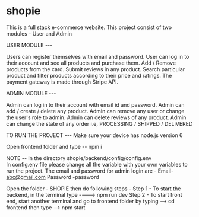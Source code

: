 # shopie
This is a full stack e-commerce website. This project consist of two modules - User and Admin

USER MODULE ---

Users can register themselves with email and password.
User can log in to their account and see all products and purchase them.
Add / Remove products from the card.
Submit reviews in any product. 
Search particular product and filter products according to their price and ratings.
The payment gateway is made through Stripe API.

ADMIN MODULE ---

Admin can log in to their account with email id and password.
Admin can add / create / delete any product.
Admin can remove any user or change the user's role to admin.
Admin can delete reviews of any product. 
Admin can change the state of any order i.e, PROCESSING / SHIPPED / DELIVERED


TO RUN THE PROJECT ---
Make sure your device has node.js version 6

Open frontend folder and type -- npm i


NOTE -- In the directory 
shopie/backend/config/config.env   
In config.env file please change all the variable with your own variables to run the project.
The email and password for admin login are -
Email- abc@gmail.com
Password -password


Open the folder - SHOPIE then do following steps - 
Step 1 - To start the backend, in the terminal type ----> npm run dev 
Step 2 - To start front end, start another terminal and go to frontend folder by typing --> cd frontend
then type --> npm start
